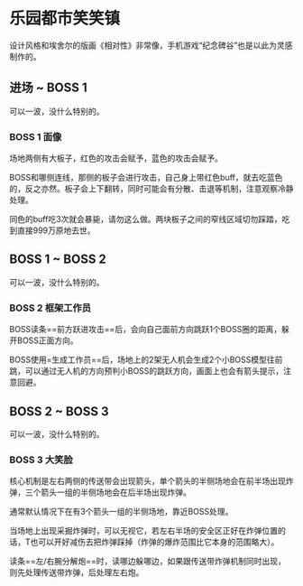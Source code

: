 # 乐园都市笑笑镇

设计风格和埃舍尔的版画《相对性》非常像，手机游戏“纪念碑谷”也是以此为灵感制作的。

## 进场 ~ BOSS 1

可以一波，没什么特别的。

### BOSS 1 面像

场地两侧有大板子，红色的攻击会赋予<Status :id="2764" name="躁怒的诅咒" />，蓝色的攻击会赋予<Status :id="2763" name="微笑的诅咒" />。

BOSS和哪侧连线，那侧的板子会进行攻击，自己身上带红色buff，就去吃蓝色的，反之亦然。板子会上下翻转，同时可能会有分散、击退等机制，注意观察冷静处理。

同色的buff吃3次就会暴毙，请勿这么做。两块板子之间的窄线区域切勿踩踏，吃到直接999万原地去世。

## BOSS 1 ~ BOSS 2

可以一波，没什么特别的。

### BOSS 2 框架工作员

BOSS读条==前方跃进攻击==后，会向自己面前方向跳跃1个BOSS圈的距离，躲开BOSS正面方向。

BOSS使用=生成工作员==后，场地上的2架无人机会生成2个小BOSS模型往前跳，可以通过无人机的方向预判小BOSS的跳跃方向，画面上也会有箭头提示，注意回避。

## BOSS 2 ~ BOSS 3

可以一波，没什么特别的。

### BOSS 3 大笑脸

核心机制是左右两侧的传送带会出现箭头，单个箭头的半侧场地会在前半场出现炸弹，三个箭头一组的半侧场地会在后半场出现炸弹。

通常默认情况下在有3个箭头一组的半侧场地，靠近BOSS处理。

当场地上出现采掘炸弹时，可以无视它，若左右半场的安全区正好在炸弹位置的话，<Role name="tank" />T也可以开好减伤去把炸弹踩掉（炸弹的爆炸范围比它本身的范围略大）。

读条==左/右腕分解炮==时，读哪边躲哪边，如果跟传送带炸弹机制同时出现，则先处理传送带炸弹，后处理左右炮。
